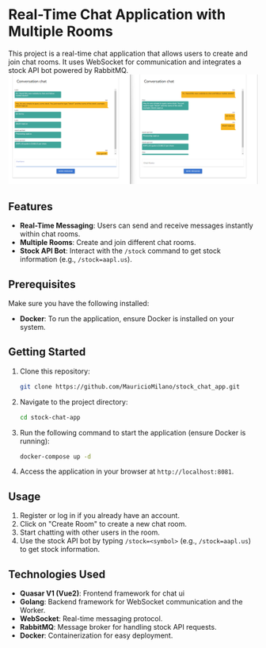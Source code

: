 # Real-Time Chat Application with Multiple Rooms

This project is a real-time chat application that allows users to create and join chat rooms. It uses WebSocket for communication and integrates a stock API bot powered by RabbitMQ.
![Screenshot](docs/ss.png "Screenshot")

## Features

- **Real-Time Messaging**: Users can send and receive messages instantly within chat rooms.
- **Multiple Rooms**: Create and join different chat rooms.
- **Stock API Bot**: Interact with the `/stock` command to get stock information (e.g., `/stock=aapl.us`).

## Prerequisites

Make sure you have the following installed:

- **Docker**: To run the application, ensure Docker is installed on your system.

## Getting Started

1. Clone this repository:

    ```bash
    git clone https://github.com/MauricioMilano/stock_chat_app.git
    ```

2. Navigate to the project directory:

    ```bash
    cd stock-chat-app
    ```

3. Run the following command to start the application (ensure Docker is running):

    ```bash
    docker-compose up -d
    ```

4. Access the application in your browser at `http://localhost:8081`.

## Usage

1. Register or log in if you already have an account.
2. Click on "Create Room" to create a new chat room.
3. Start chatting with other users in the room.
4. Use the stock API bot by typing `/stock=<symbol>` (e.g., `/stock=aapl.us`) to get stock information.

## Technologies Used
- **Quasar V1 (Vue2)**: Frontend framework for chat ui
- **Golang**: Backend framework for WebSocket communication and the Worker.
- **WebSocket**: Real-time messaging protocol.
- **RabbitMQ**: Message broker for handling stock API requests.
- **Docker**: Containerization for easy deployment.

